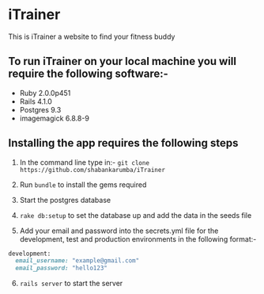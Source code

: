 # iTrainer

This is iTrainer a website to find your fitness buddy

## To run iTrainer on your local machine you will require the following software:-

* Ruby 2.0.0p451
* Rails 4.1.0
* Postgres 9.3
* imagemagick 6.8.8-9

## Installing the app requires the following steps

1. In the command line type in:- `git clone https://github.com/shabankarumba/iTrainer`

2. Run `bundle` to install the gems required

3. Start the postgres database

4. `rake db:setup` to set the database up and add the data in the seeds file

5. Add your email and password into the secrets.yml file for the development, test and production environments in the following format:-

```ruby
development:
  email_username: "example@gmail.com"
  email_password: "hello123"
```

6. `rails server` to start the server